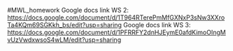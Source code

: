 #MWL_homework 
Google docs link WS 2: https://docs.google.com/document/d/1T964RTerePmMfGXNxP3sNw3XXroTa4KQm69SGKkh_bs/edit?usp=sharing 
Google docs link WS 3: https://docs.google.com/document/d/1PFRRFY2dnHJEymE0afdKimoOIngMvUzVwdxwsoS4wLM/edit?usp=sharing
